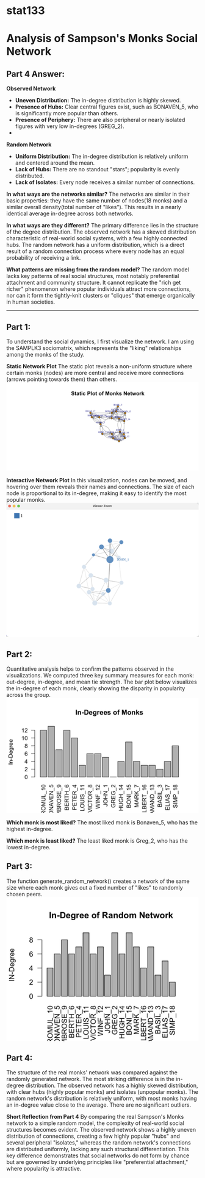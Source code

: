 # stat133
# Analysis of Sampson's Monks Social Network

## Part 4 Answer: 
**Observed Network**
- **Uneven Distribution:** The in-degree distribution is highly skewed.
- **Presence of Hubs:** Clear central figures exist, such as BONAVEN_5, who is significantly more popular than others.
- **Presence of Periphery:** There are also peripheral or nearly isolated figures with very low in-degrees (GREG_2).
- 
**Random Network**
- **Uniform Distribution:** The in-degree distribution is relatively uniform and centered around the mean.
- **Lack of Hubs:** There are no standout "stars"; popularity is evenly distributed.
- **Lack of Isolates:** Every node receives a similar number of connections.

**In what ways are the networks similar?**
The networks are similar in their basic properties: they have the same number of nodes(18 monks) and a similar overall density(total number of "likes"). This results in a nearly identical average in-degree across both networks.

**In what ways are they different?**
The primary difference lies in the structure of the degree distribution. The observed network has a skewed distribution characteristic of real-world social systems, with a few highly connected hubs. The random network has a uniform distribution, which is a direct result of a random connection process where every node has an equal probability of receiving a link.

**What patterns are missing from the random model?**
The random model lacks key patterns of real social structures, most notably preferential attachment and community structure. It cannot replicate the "rich get richer" phenomenon where popular individuals attract more connections, nor can it form the tightly-knit clusters or "cliques" that emerge organically in human societies.

---
## Part 1:
To understand the social dynamics, I first visualize the network. I am using the SAMPLK3 sociomatrix, which represents the "liking" relationships among the monks of the study.

**Static Network Plot**
The static plot reveals a non-uniform structure where certain monks (nodes) are more central and receive more connections (arrows pointing towards them) than others.
![Static Plot of Monks Network](https://github.com/jianhua00zhou/stat133-project1/blob/a55356e9b1edef2b3f6e3d3fe3ca7ad80c19e0c5/Rplot.png)

**Interactive Network Plot**
In this visualization, nodes can be moved, and hovering over them reveals their names and connections. The size of each node is proportional to its in-degree, making it easy to identify the most popular monks.
![Interactive Plot of Monks Network](https://github.com/jianhua00zhou/stat133-project1/blob/a55356e9b1edef2b3f6e3d3fe3ca7ad80c19e0c5/WechatIMG62702.jpg)

## Part 2:
Quantitative analysis helps to confirm the patterns observed in the visualizations. We computed three key summary measures for each monk: out-degree, in-degree, and mean tie strength.
The bar plot below visualizes the in-degree of each monk, clearly showing the disparity in popularity across the group.
![Observed Network In-Degree](https://github.com/jianhua00zhou/stat133-project1/blob/a55356e9b1edef2b3f6e3d3fe3ca7ad80c19e0c5/Rplot01.jpeg)

**Which monk is most liked?**
The most liked monk is Bonaven_5, who has the highest in-degree.

**Which monk is least liked?**
The least liked monk is Greg_2, who has the lowest in-degree.

## Part 3:
The function generate_random_network() creates a network of the same size where each monk gives out a fixed number of "likes" to randomly chosen peers.
![Random Network In-Degree](https://github.com/jianhua00zhou/stat133-project1/blob/a55356e9b1edef2b3f6e3d3fe3ca7ad80c19e0c5/Rplot02.jpeg)

## Part 4:
The structure of the real monks' network was compared against the randomly generated network. The most striking difference is in the in-degree distribution.
The observed network has a highly skewed distribution, with clear hubs (highly popular monks) and isolates (unpopular monks).
The random network's distribution is relatively uniform, with most monks having an in-degree value close to the average. There are no significant outliers.

**Short Reflection from Part 4**
By comparing the real Sampson's Monks network to a simple random model, the complexity of real-world social structures becomes evident. The observed network shows a highly uneven distribution of connections, creating a few highly popular "hubs" and several peripheral "isolates," whereas the random network's connections are distributed uniformly, lacking any such structural differentiation. This key difference demonstrates that social networks do not form by chance but are governed by underlying principles like "preferential attachment," where popularity is attractive. 

